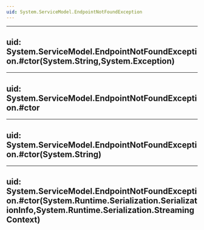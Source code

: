 ```yaml
---
uid: System.ServiceModel.EndpointNotFoundException
---
```


---
uid: System.ServiceModel.EndpointNotFoundException.#ctor(System.String,System.Exception)
---

---
uid: System.ServiceModel.EndpointNotFoundException.#ctor
---

---
uid: System.ServiceModel.EndpointNotFoundException.#ctor(System.String)
---

---
uid: System.ServiceModel.EndpointNotFoundException.#ctor(System.Runtime.Serialization.SerializationInfo,System.Runtime.Serialization.StreamingContext)
---
